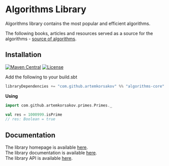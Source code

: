 # Algorithms Library

Algorithms library contains the most popular and efficient algorithms.

The following books, articles and resources served as a source for the algorithms - [source of algorithms](https://artemkorsakov.github.io/algorithms/sources_of_algorithms.html).

## Installation

[![Maven Central](https://img.shields.io/maven-central/v/com.github.artemkorsakov/algorithms-core_2.13.svg?label=Maven%20Central)](https://search.maven.org/search?q=g:%22com.github.artemkorsakov%22%20AND%20a:%22algorithms-core_2.13%22) [![License](https://img.shields.io/badge/license-Apache%202-blue.svg)](https://www.apache.org/licenses/LICENSE-2.0.html) 

Add the following to your build.sbt
```scala
libraryDependencies += "com.github.artemkorsakov" %% "algorithms-core" % "0.0.3"
```

**Using**
```scala
import com.github.artemkorsakov.primes.Primes._

val res = 1000999.isPrime
// res: Boolean = true
```

## Documentation
The library homepage is available [here](https://artemkorsakov.github.io/algorithms/).
<br>The library documentation is available [here](https://artemkorsakov.github.io/algorithms/docs/).
<br>The library API is available [here](https://artemkorsakov.github.io/algorithms/api/).